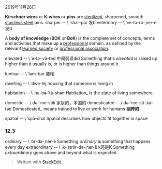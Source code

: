 2019年11月26日

**Kirschner wires** or **K-wires** or **pins** are [sterilized](https://en.wikipedia.org/wiki/Sterilization_(microbiology) "Sterilization (microbiology)"), sharpened, smooth [stainless steel](https://en.wikipedia.org/wiki/Stainless_steel "Stainless steel") pins.
sharper  -- \ ˈshär-pər 发b
veterinary -- \ ˈve-tə-rə-ˌner-ē 发d

A **body of knowledge** (**BOK** or **BoK**) is the complete set of concepts, terms and activities that make up a [professional](https://en.wikipedia.org/wiki/Professional "Professional") domain, as defined by the relevant [learned society](https://en.wikipedia.org/wiki/Learned_society "Learned society") or [professional association](https://en.wikipedia.org/wiki/Professional_association "Professional association").

elevated -- \ ˈe-lə-ˌvā-təd  中间弱读did
Something that's _elevated_ is raised up higher than it usually is, or is higher than things around it

lumbar -- \ ˈləm-bər 腰椎

dwelling -- \ ˈdwe-liŋ
housing that someone is living in

habitation -- \ ˌha-bə-ˈtā-shən
Habitation_ is the state of living somewhere.

domestic -- \ də-ˈme-stik 家庭的，本国的
domesticated -- \ də-ˈme-sti-ˌkā-təd Domesticated_ means trained to live or work for humans **驯养的**

spatial -- \ ˈspā-shəl 
Spatial describes how objects fit together in space
### 12.3
ordinary -- \ ˈȯr-də-ˌner-ē
Something _ordinary_ is something that happens every day 
extraordinary -- \ ik-ˈstrȯr-də-ˌner-ē k还是K
 Something _extraordinary_ goes above and beyond what is expected.
 
> Written with [StackEdit](https://stackedit.io/).
<!--stackedit_data:
eyJoaXN0b3J5IjpbMjAwMzc0NjM5NSwtNjkwNzU4NjU1LC0xMj
gzMDE0NDgyLC0xOTUyMDQyNjM4LDEwMTA4NjE3NSwzOTEwOTk5
NTIsLTU0MDczNzM3LC03OTYwMzIzOTgsLTE0MTEzNDk0NzMsLT
I4NTE0NDk5OCwtMTE2NjM5MTk3M119
-->